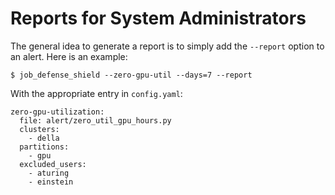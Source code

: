 # Reports for System Administrators

The general idea to generate a report is to simply add the `--report` option to an alert.
Here is an example:

```
$ job_defense_shield --zero-gpu-util --days=7 --report
```

With the appropriate entry in `config.yaml`:

```
zero-gpu-utilization:
  file: alert/zero_util_gpu_hours.py
  clusters:
    - della
  partitions:
    - gpu
  excluded_users:
    - aturing
    - einstein
```
